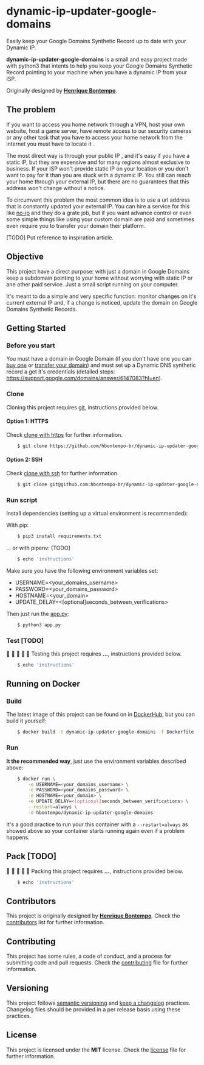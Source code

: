 # dynamic-ip-updater-google-domains
Easily keep your Google Domains Synthetic Record up to date with your Dynamic IP.


**dynamic-ip-updater-google-domains** is a small and easy project made with python3 that intents to help you keep
your Google Domains Synthetic Record pointing to your machine when you have a dynamic IP from your ISP.

Originally designed by **[Henrique Bontempo][author]**.

## The problem

If you want to access you home network through a VPN, host your own website, host a game server, have remote access to 
our security cameras or any other task that you have to access your home network from the internet you must have to 
locate it .

The most direct way is through your public IP , and it's easy if you have a static IP, but they are expensive and for 
many regions almost exclusive to business. If your ISP won't provide static IP on your location or you don't want to 
pay for it than you are stuck with a dynamic IP. You still can reach your home through your external IP, but there are 
no guarantees that this address won't change without a notice.

To circumvent this problem the most common idea is to use a url address that is constantly updated your external IP. 
You can hire a service for this like [no-ip](https://www.noip.com) and they do a grate job, but if you want advance 
control or even some simple things like using your custom domain are paid and sometimes even require you to transfer 
your domain their platform.

[TODO] Put reference to inspiration article.

## Objective

This project have a direct purpose: with just a domain in Google Domains keep a subdomain pointing to your home without 
worrying with static IP or ane other paid service. Just a small script running on your computer.

It's meant to do a simple and very specific function: monitor changes on it's current external IP and, if a change is 
noticed, update the domain on Google Domains Synthetic Records.

## Getting Started

### Before you start

You must have a domain in Google Domain (if you don't have one you can 
[buy one](https://support.google.com/domains/answer/4491208?hl=en) or 
[transfer your domain](https://support.google.com/domains/answer/9003139?hl=en)) and must set up a Dynamic DNS 
synthetic record a get it's credentials (detailed steps: https://support.google.com/domains/answer/6147083?hl=en).

### Clone

Cloning this project requires [git][git], instructions provided below.

#### Option 1: HTTPS

Check [clone with https][git_clone_https] for further information.

```bash
    $ git clone https://github.com/hbontempo-br/dynamic-ip-updater-google-domains.git
```

#### Option 2: SSH

Check [clone with ssh][git_clone_ssh] for further information.

```bash
    $ git clone git@github.com:hbontempo-br/dynamic-ip-updater-google-domains.git
```


### Run script

Install dependencies (setting up a virtual environment is recommended):

With pip:
```bash
    $ pip3 install requirements.txt
```

... or with pipenv: [TODO]

```bash
    $ echo 'instructions'
```

Make sure you have the following environment variables set:
- USERNAME=<your_domains_username>
- PASSWORD=<your_domains_password>
- HOSTNAME=<your_domain>
- UPDATE_DELAY=<[optional]seconds_between_verifications>

Then just run the [app.py](app.py):

```bash
    $ python3 app.py
```

### Test [TODO]

:construction: :construction: :construction: :construction: :construction:
Testing this project requires **...**, instructions provided below.

```bash
    $ echo 'instructions'
```

## Running on Docker

### Build

The latest image of this project can be found on in 
[DockerHub](https://cloud.docker.com/u/hbontempo/repository/docker/hbontempo/dynamic-ip-updater-google-domains), 
but you can build it yourself:
```bash
    $ docker build -t dynamic-ip-updater-google-domains -f Dockerfile .
```

### Run

**It the recommended way**, just use the environment variables described above:

```bash
    $ docker run \
        -e USERNAME=<your_domains_username> \
        -e PASSWORD=<your_domains_password> \
        -e HOSTNAME=<your_domain> \
        -e UPDATE_DELAY=<[optional]seconds_between_verifications> \
        --restart=always \
        -d hbontempo/dynamic-ip-updater-google-domains
```

It's a good practice to run your this container with a `--restart=always` as showed above so your container 
starts running again even if a problem happens.

## Pack [TODO]

:construction: :construction: :construction: :construction: :construction:
Packing this project requires **...**, instructions provided below.

```bash
    $ echo 'instructions'
```

## Contributors

This project is originally designed by **[Henrique Bontempo][author]**.
Check the [contributors][contributors] list for further information.

## Contributing

This project has some rules, a code of conduct, and a process for submitting
code and pull requests. Check the [contributing](CONTRIBUTING.md) file for
further information.

## Versioning

This project follows [semantic versioning][semantic_versioning] and
[keep a changelog][keep_a_changelog] practices. Changelog files should be
provided in a per release basis using these practices.

## License

This project is licensed under the **MIT** license. Check the [license](LICENSE)
file for further information.



[author]: https://github.com/hbontempo-br/
[git]: https://git-scm.com
[git_clone_https]: https://help.github.com/articles/which-remote-url-should-i-use/#cloning-with-https-urls-recommended
[git_clone_ssh]: https://help.github.com/articles/which-remote-url-should-i-use/#cloning-with-ssh-urls
[contributors]: https://github.com/hbontempo-br/dynamic-ip-updater-google-domains/contributors
[semantic_versioning]: http://semver.org/spec/v2.0.0.html
[keep_a_changelog]: http://keepachangelog.com/en/1.0.0/
